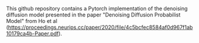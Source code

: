 This github repository contains a Pytorch implementation of the denoising diffusion model presented in the paper "Denoising Diffusion Probabilist Model" from Ho et al (https://proceedings.neurips.cc/paper/2020/file/4c5bcfec8584af0d967f1ab10179ca4b-Paper.pdf).

 
